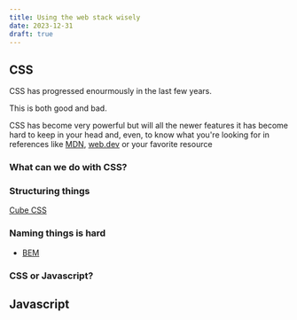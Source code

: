 ```yaml
---
title: Using the web stack wisely
date: 2023-12-31
draft: true
---
```


## CSS

CSS has progressed enourmously in the last few years.

This is both good and bad.

CSS has become very powerful but will all the newer features it has become hard to keep in your head and, even, to know what you're looking for in references like [MDN](https://developer.mozilla.org/), [web.dev](https://web.dev/) or your favorite resource

### What can we do with CSS?

### Structuring things

[Cube CSS](https://cube.fyi/)

### Naming things is hard

* [BEM](https://getbem.com/)

### CSS or Javascript?


## Javascript



